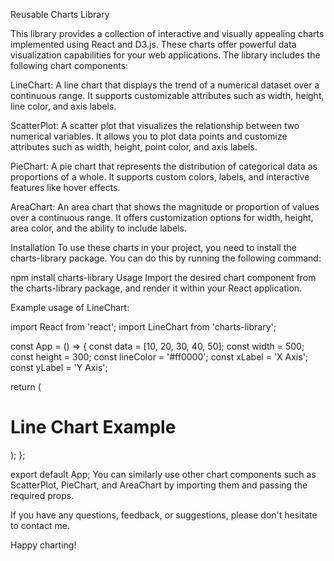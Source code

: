 Reusable Charts Library

This library provides a collection of interactive and visually appealing charts implemented using React and D3.js. These charts offer powerful data visualization capabilities for your web applications. The library includes the following chart components:

LineChart: A line chart that displays the trend of a numerical dataset over a continuous range. It supports customizable attributes such as width, height, line color, and axis labels.

ScatterPlot: A scatter plot that visualizes the relationship between two numerical variables. It allows you to plot data points and customize attributes such as width, height, point color, and axis labels.

PieChart: A pie chart that represents the distribution of categorical data as proportions of a whole. It supports custom colors, labels, and interactive features like hover effects.

AreaChart: An area chart that shows the magnitude or proportion of values over a continuous range. It offers customization options for width, height, area color, and the ability to include labels.

Installation
To use these charts in your project, you need to install the charts-library package. You can do this by running the following command:


npm install charts-library
Usage
Import the desired chart component from the charts-library package, and render it within your React application.

Example usage of LineChart:


import React from 'react';
import LineChart from 'charts-library';

const App = () => {
  const data = [10, 20, 30, 40, 50];
  const width = 500;
  const height = 300;
  const lineColor = '#ff0000';
  const xLabel = 'X Axis';
  const yLabel = 'Y Axis';

  return (
    <div>
      <h1>Line Chart Example</h1>
      <LineChart
        data={data}
        width={width}
        height={height}
        lineColor={lineColor}
        xLabel={xLabel}
        yLabel={yLabel}
      />
    </div>
  );
};

export default App;
You can similarly use other chart components such as ScatterPlot, PieChart, and AreaChart by importing them and passing the required props.


If you have any questions, feedback, or suggestions, please don't hesitate to contact me.

Happy charting!